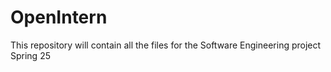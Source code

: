 # OpenIntern
This repository will contain all the files for the Software Engineering project Spring 25
